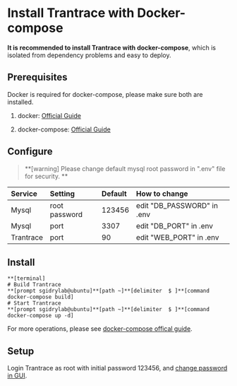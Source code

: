 # Install Trantrace with Docker-compose

**It is recommended to install Trantrace with docker-compose**, which is isolated from dependency problems and easy to deploy.

## Prerequisites

Docker is required for docker-compose, please make sure both are installed.

1. docker: [Official Guide](https://docs.docker.com/install/)

2. docker-compose: [Official Guide](https://docs.docker.com/compose/install/)  


## Configure

> **[warning] Please change default mysql root password in ".env" file for security. **

| Service | Setting | Default | How to change |
| :--- | :--- | :--- | :--- |
| Mysql | root password | 123456 | edit "DB\_PASSWORD" in .env |
| Mysql | port | 3307 | edit "DB\_PORT" in .env |
| Trantrace | port | 90 | edit "WEB\_PORT" in .env |

## Install

```
**[terminal]
# Build Trantrace
**[prompt sgidrylab@ubuntu]**[path ~]**[delimiter  $ ]**[command docker-compose build]
# Start Trantrace
**[prompt sgidrylab@ubuntu]**[path ~]**[delimiter  $ ]**[command docker-compose up -d]
```

For more operations, please see [docker-compose offical guide](https://docs.docker.com/compose/reference/overview/).

## Setup

Login Trantrace as root with initial password 123456, and [change password in GUI](../interface/root.md#change-password).
